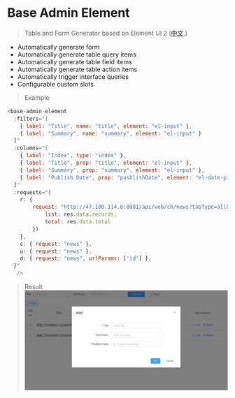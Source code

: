 # Base Admin Element

> Table and Form Generator based on Element UI 2 ([中文](https://raw.githubusercontent.com/uemganix/baseAdminElement/main/README-zh.md).)

- Automatically generate form
- Automatically generate table query items
- Automatically generate table field items
- Automatically generate table action items
- Automatically trigger interface queries
- Configurable custom slots

> Example

```js
<base-admin-element 
  :filters="[
    { label: "Title", name: "title", element: "el-input" },
    { label: "Summary", name: "summary", element: "el-input" }
  ]"
  :columns="[
    { label: "Index", type: "index" },
    { label: "Title", prop: "title", element: "el-input" },
    { label: "Summary", prop: "summary", element: "el-input" },
    { label: "Publish Date", prop: "pushlishDate", element: "el-date-picker" }
  ]"
  :requests="{
    r: {
        request: "http://47.100.114.6:8081/api/web/ch/news?tabType=all&pageNum=1&pageSize=10", resolve: (res) => ({
            list: res.data.records,
            total: res.data.total
        })
    },
    c: { request: "news" },
    u: { request: "news" },
    d: { request: "news", urlParams: ['id'] },
  }"
   />
```

> Result
![Table generated with form!](https://raw.githubusercontent.com/uemganix/baseAdminElement/main/assets/ss.PNG "Table generated with form")